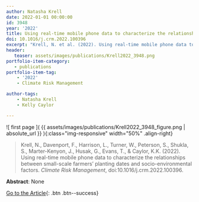 ```yaml
---
author: Natasha Krell
date: 2022-01-01 00:00:00
id: 3948
year: '2022'
title: Using real-time mobile phone data to characterize the relationships between small-scale farmers’ planting dates and socio-environmental factors
doi: 10.1016/j.crm.2022.100396
excerpt: "Krell, N. et al. (2022). Using real-time mobile phone data to characterize the relationships between small-scale farmers’ planting dates and socio-environmental factors. _Climate Risk Management_, doi:10.1016/j.crm.2022.100396."
header:
   teaser: assets/images/publications/Krell2022_3948.png
portfolio-item-category:
   - publications
portfolio-item-tag:
    - '2022'
    - Climate Risk Management

author-tags:
    - Natasha Krell
    - Kelly Caylor

---
```


![ first page ]( {{ assets/images/publications/Krell2022_3948_figure.png | absolute_url }} ){:class="img-responsive" width="50%" .align-right}

> Krell, N., Davenport, F., Harrison, L., Turner, W., Peterson, S., Shukla, S., Marter-Kenyon, J., Husak, G., Evans, T., & Caylor, K.K. (2022). Using real-time mobile phone data to characterize the relationships between small-scale farmers’ planting dates and socio-environmental factors. _Climate Risk Management_, doi:10.1016/j.crm.2022.100396.

**Abstract**: None

[Go to the Article](https://www.doi.org/10.1016/j.crm.2022.100396){: .btn .btn--success}